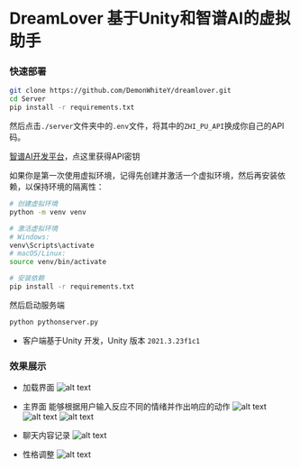 # DreamLover 基于Unity和智谱AI的虚拟助手

### 快速部署
``` bash
git clone https://github.com/DemonWhiteY/dreamlover.git
cd Server
pip install -r requirements.txt
```

然后点击`./server`文件夹中的`.env`文件，将其中的`ZHI_PU_API`换成你自己的API码。

[智谱AI开发平台](https://bigmodel.cn/)，点这里获得API密钥

如果你是第一次使用虚拟环境，记得先创建并激活一个虚拟环境，然后再安装依赖，以保持环境的隔离性：

```bash
# 创建虚拟环境
python -m venv venv

# 激活虚拟环境
# Windows:
venv\Scripts\activate
# macOS/Linux:
source venv/bin/activate

# 安装依赖
pip install -r requirements.txt

```
然后启动服务端
``` bash
python pythonserver.py
```

- 客户端基于Unity 开发，Unity 版本 `2021.3.23f1c1`

### 效果展示
- 加载界面
![alt text](dreamlover/7.png)
- 主界面
能够根据用户输入反应不同的情绪并作出响应的动作
![alt text](dreamlover/4.png)
![alt text](dreamlover/2.png)
![alt text](dreamlover/3.png)

- 聊天内容记录
![alt text](dreamlover/5.png)

- 性格调整
![alt text](dreamlover/6.png)
  
